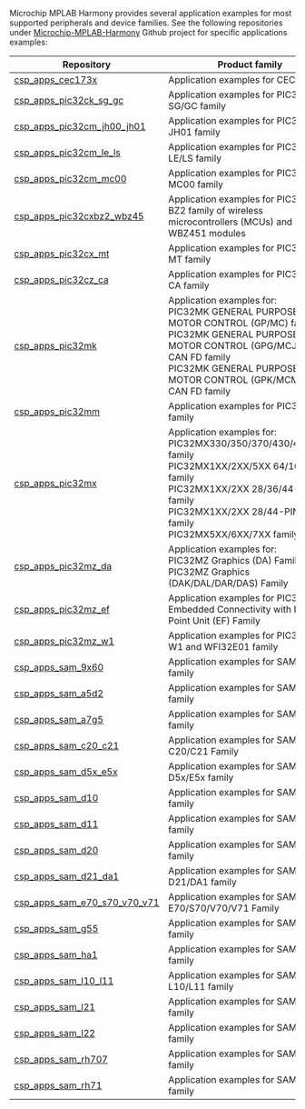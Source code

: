 Microchip MPLAB Harmony provides several application examples for most supported peripherals and device families. See the following repositories under [Microchip-MPLAB-Harmony](https://github.com/Microchip-MPLAB-Harmony) Github project for specific applications examples:

| Repository | Product family |
| ---------- | -------------- |
| [csp_apps_cec173x](https://github.com/Microchip-MPLAB-Harmony/csp_apps_cec173x) | Application examples for CEC1736 |
| [csp_apps_pic32ck_sg_gc](https://github.com/Microchip-MPLAB-Harmony/csp_apps_pic32ck_sg_gc) | Application examples for PIC32CK-SG/GC family |
| [csp_apps_pic32cm_jh00_jh01](https://github.com/Microchip-MPLAB-Harmony/csp_apps_pic32cm_jh00_jh01) | Application examples for PIC32CM JH01 family |
| [csp_apps_pic32cm_le_ls](https://github.com/Microchip-MPLAB-Harmony/csp_apps_pic32cm_le_ls) | Application examples for PIC32CM LE/LS family |
| [csp_apps_pic32cm_mc00](https://github.com/Microchip-MPLAB-Harmony/csp_apps_pic32cm_mc00) | Application examples for PIC32CM MC00 family |
| [csp_apps_pic32cxbz2_wbz45](https://github.com/Microchip-MPLAB-Harmony/csp_apps_pic32cxbz2_wbz45) | Application examples for PIC32CX-BZ2 family of wireless microcontrollers (MCUs) and WBZ451 modules |
| [csp_apps_pic32cx_mt](https://github.com/Microchip-MPLAB-Harmony/csp_apps_pic32cx_mt) | Application examples for PIC32CX MT family |
| [csp_apps_pic32cz_ca](https://github.com/Microchip-MPLAB-Harmony/csp_apps_pic32cz_ca) | Application examples for PIC32CZ-CA family |
| [csp_apps_pic32mk](https://github.com/Microchip-MPLAB-Harmony/csp_apps_pic32mk) | Application examples for: <br> PIC32MK GENERAL PURPOSE AND MOTOR CONTROL (GP/MC) family <br> PIC32MK GENERAL PURPOSE AND MOTOR CONTROL (GPG/MCJ) WITH CAN FD family <br> PIC32MK GENERAL PURPOSE AND MOTOR CONTROL (GPK/MCM) WITH CAN FD family |
| [csp_apps_pic32mm](https://github.com/Microchip-MPLAB-Harmony/csp_apps_pic32mm) | Application examples for PIC32MM family |
| [csp_apps_pic32mx](https://github.com/Microchip-MPLAB-Harmony/csp_apps_pic32mx) | Application examples for: <br> PIC32MX330/350/370/430/450/470 family <br> PIC32MX1XX/2XX/5XX 64/100-PIN family <br> PIC32MX1XX/2XX 28/36/44-PIN family <br> PIC32MX1XX/2XX 28/44-PIN XLP family <br> PIC32MX5XX/6XX/7XX  family |
| [csp_apps_pic32mz_da](https://github.com/Microchip-MPLAB-Harmony/csp_apps_pic32mz_da) | Application examples for: <br> PIC32MZ Graphics (DA) Family <br> PIC32MZ Graphics (DAK/DAL/DAR/DAS) Family |
| [csp_apps_pic32mz_ef](https://github.com/Microchip-MPLAB-Harmony/csp_apps_pic32mz_ef) | Application examples for PIC32MZ Embedded Connectivity with Floating Point Unit (EF) Family |
| [csp_apps_pic32mz_w1](https://github.com/Microchip-MPLAB-Harmony/csp_apps_pic32mz_w1) | Application examples for PIC32MZ W1 and WFI32E01 family|
| [csp_apps_sam_9x60](https://github.com/Microchip-MPLAB-Harmony/csp_apps_sam_9x60) | Application examples for SAM9X60 family |
| [csp_apps_sam_a5d2](https://github.com/Microchip-MPLAB-Harmony/csp_apps_sam_a5d2) | Application examples for SAMA5D2 family |
| [csp_apps_sam_a7g5](https://github.com/Microchip-MPLAB-Harmony/csp_apps_sam_a7g5) | Application examples for SAMA7G5 family |
| [csp_apps_sam_c20_c21](https://github.com/Microchip-MPLAB-Harmony/csp_apps_sam_c20_c21) | Application examples for SAM C20/C21 Family |
| [csp_apps_sam_d5x_e5x](https://github.com/Microchip-MPLAB-Harmony/csp_apps_sam_d5x_e5x) | Application examples for SAM D5x/E5x family|
| [csp_apps_sam_d10](https://github.com/Microchip-MPLAB-Harmony/csp_apps_sam_d10) | Application examples for SAM D10 family |
| [csp_apps_sam_d11](https://github.com/Microchip-MPLAB-Harmony/csp_apps_sam_d11) | Application examples for SAM D11 family |
| [csp_apps_sam_d20](https://github.com/Microchip-MPLAB-Harmony/csp_apps_sam_d20) | Application examples for SAM D20 family|
| [csp_apps_sam_d21_da1](https://github.com/Microchip-MPLAB-Harmony/csp_apps_sam_d21_da1) | Application examples for SAM D21/DA1 family|
| [csp_apps_sam_e70_s70_v70_v71](https://github.com/Microchip-MPLAB-Harmony/csp_apps_sam_e70_s70_v70_v71) | Application examples for SAM E70/S70/V70/V71 Family |
| [csp_apps_sam_g55](https://github.com/Microchip-MPLAB-Harmony/csp_apps_sam_g55) | Application examples for  SAM G55 family|
| [csp_apps_sam_ha1](https://github.com/Microchip-MPLAB-Harmony/csp_apps_sam_ha1) | Application examples for SAM HA1 family |
| [csp_apps_sam_l10_l11](https://github.com/Microchip-MPLAB-Harmony/csp_apps_sam_l10_l11) | Application examples for SAM L10/L11 family |
| [csp_apps_sam_l21](https://github.com/Microchip-MPLAB-Harmony/csp_apps_sam_l21) | Application examples for SAM L21 family|
| [csp_apps_sam_l22](https://github.com/Microchip-MPLAB-Harmony/csp_apps_sam_l22) | Application examples for SAM L22 family |
| [csp_apps_sam_rh707](https://github.com/Microchip-MPLAB-Harmony/csp_apps_sam_rh707) | Application examples for SAMRH707 family |
| [csp_apps_sam_rh71](https://github.com/Microchip-MPLAB-Harmony/csp_apps_sam_rh71) | Application examples for SAMRH71 family |

